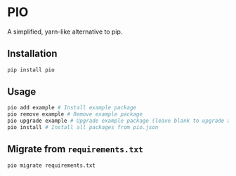 # PIO

A simplified, yarn-like alternative to pip.

## Installation

```sh
pip install pio
```

## Usage

```sh
pio add example # Install example package
pio remove example # Remove example package
pio upgrade example # Upgrade example package (leave blank to upgrade all)
pio install # Install all packages from pio.json
```

## Migrate from `requirements.txt`

```sh
pio migrate requirements.txt
```
